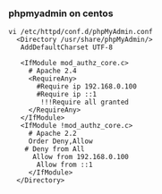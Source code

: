 ### phpmyadmin on centos

    vi /etc/httpd/conf.d/phpMyAdmin.conf
      <Directory /usr/share/phpMyAdmin/>
       AddDefaultCharset UTF-8

       <IfModule mod_authz_core.c>
         # Apache 2.4
         <RequireAny>
           #Require ip 192.168.0.100
           #Require ip ::1
            !!!Require all granted
         </RequireAny>
       </IfModule>
       <IfModule !mod_authz_core.c>
         # Apache 2.2
         Order Deny,Allow
        # Deny from All
          Allow from 192.168.0.100
           Allow from ::1
         </IfModule>
      </Directory>
